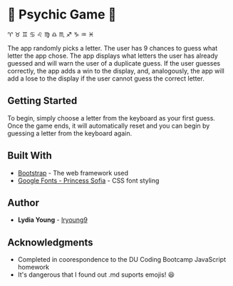 # :crystal_ball: **Psychic Game** :crystal_ball:
:aries: :taurus: :gemini: :cancer: :leo: :virgo: :libra: :scorpius: :sagittarius: :capricorn: :aquarius: :pisces:

The app randomly picks a letter. The user has 9 chances to guess what letter the app chose. The app displays what letters the user has already guessed and will warn the user of a duplicate guess. If the user guesses correctly, the app adds a win to the display, and, analogously, the app will add a lose to the display if the user cannot guess the correct letter.

## Getting Started

To begin, simply choose a letter from the keyboard as your first guess. Once the game ends, it will automatically reset and you can begin by guessing a letter from the keyboard again.

## Built With

* [Bootstrap](https://getbootstrap.com/docs/3.3/) - The web framework used
* [Google Fonts - Princess Sofia](https://fonts.google.com/specimen/Princess+Sofia) - CSS font styling

## Author

* **Lydia Young** - [lryoung9](https://github.com/lryoung9)

## Acknowledgments

* Completed in coorespondence to the DU Coding Bootcamp JavaScript homework
* It's dangerous that I found out .md suports emojis! :satisfied: